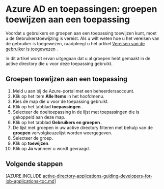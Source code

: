 <properties
    pageTitle="Azure AD en toepassingen: groepen toewijzen aan een toepassing | Microsoft Azure"
    description="Het implementeren van toewijzing aan een groep voor Azure-toepassingen."
    services="active-directory"
    documentationCenter=""
    authors="IHenkel"
    manager="femila"
    editor=""/>

<tags
    ms.service="active-directory"
    ms.workload="identity"
    ms.tgt_pltfrm="na"
    ms.devlang="na"
    ms.topic="article"
    ms.date="12/03/2015"
    ms.author="inhenk"/>

# <a name="azure-ad-and-applications-assigning-groups-to-an-application"></a>Azure AD en toepassingen: groepen toewijzen aan een toepassing
Voordat u gebruikers en groepen aan een toepassing toewijzen kunt, moet u de Gebruikerstoewijzing is vereist. Als u wilt weten hoe u het vereisen van de gebruiker is toegewezen, raadpleegt u het artikel [Vereisen van de gebruiker is toegewezen](active-directory-applications-guiding-developers-requiring-user-assignment.md) .

In dit artikel wordt ervan uitgegaan dat u al groepen hebt gemaakt in de active directory die u voor deze toepassing gebruikt.

## <a name="assigning-groups-to-an-application"></a>Groepen toewijzen aan een toepassing
1. Meld u aan bij de Azure-portal met een beheerdersaccount.
2. Klik op het item **Alle Items** in het hoofdmenu.
3. Kies de map die u voor de toepassing gebruikt.
4. Klik op het tabblad **toepassingen** .
5. Selecteer de doeltoepassing in de lijst met toepassingen die is gekoppeld aan deze map.
6. Klik op het tabblad **Gebruikers en groepen** .
7. De lijst met groepen in uw active directory filteren met behulp van de **groepen** vervolgkeuzelijst worden weergegeven.
8. Selecteer de groep.
9. Klik op **toewijzen**.
10. Klik op **Ja** wanneer u wordt gevraagd.

## <a name="next-steps"></a>Volgende stappen
[AZURE.INCLUDE [active-directory-applications-guiding-developers-for-lob-applications-toc.md](../../includes/active-directory-applications-guiding-developers-for-lob-applications-toc.md)]
